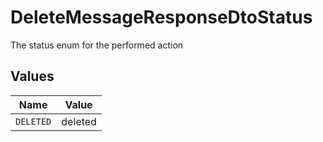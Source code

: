 # DeleteMessageResponseDtoStatus

The status enum for the performed action


## Values

| Name      | Value     |
| --------- | --------- |
| `DELETED` | deleted   |